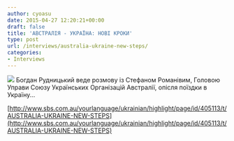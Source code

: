 ```yaml
---
author: cyoasu
date: 2015-04-27 12:20:21+00:00
draft: false
title: 'АВСТРАЛІЯ - УКРАЇНА: НОВІ КРОКИ'
type: post
url: /interviews/australia-ukraine-new-steps/
categories:
- Interviews
---
```


![](http://www.sbs.com.au/yourlanguage/resize/index/id/264666/w/310/h/207/type/podcast)
Богдан Рудницький веде розмову із Стефаном Романівим, Головою Управи Союзу Українських Організацій Австралії, опісля поїздки в Україну...

[http://www.sbs.com.au/yourlanguage/ukrainian/highlight/page/id/405113/t/AUSTRALIA-UKRAINE-NEW-STEPS](http://www.sbs.com.au/yourlanguage/ukrainian/highlight/page/id/405113/t/AUSTRALIA-UKRAINE-NEW-STEPS)
